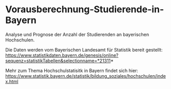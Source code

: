 # Vorausberechnung-Studierende-in-Bayern
Analyse und Prognose der Anzahl der Studierenden an bayerischen Hochschulen.

Die Daten werden vom Bayerischen Landesamt für Statistik bereit gestellt:
https://www.statistikdaten.bayern.de/genesis/online?sequenz=statistikTabellen&selectionname=*21311*

Mehr zum Thema Hochschulstatisitk in Bayern findet sich hier:
https://www.statistik.bayern.de/statistik/bildung_soziales/hochschulen/index.html

